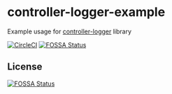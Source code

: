 # controller-logger-example
Example usage for [controller-logger](https://github.com/harshilsharma63/controller-logger) library

[![CircleCI](https://circleci.com/gh/harshilsharma63/controller-logger-example.svg?style=svg)](https://circleci.com/gh/harshilsharma63/controller-logger-example)
[![FOSSA Status](https://app.fossa.io/api/projects/git%2Bgithub.com%2Fharshilsharma63%2Fcontroller-logger-example.svg?type=shield)](https://app.fossa.io/projects/git%2Bgithub.com%2Fharshilsharma63%2Fcontroller-logger-example?ref=badge_shield)


## License
[![FOSSA Status](https://app.fossa.io/api/projects/git%2Bgithub.com%2Fharshilsharma63%2Fcontroller-logger-example.svg?type=large)](https://app.fossa.io/projects/git%2Bgithub.com%2Fharshilsharma63%2Fcontroller-logger-example?ref=badge_large)